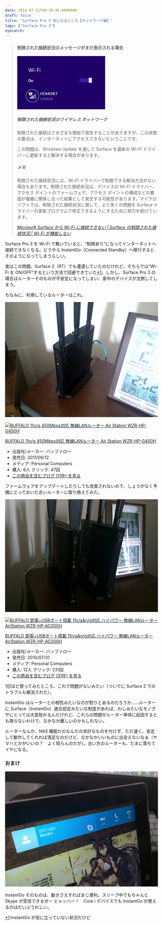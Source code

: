```yaml
---
date: 2014-07-21T00:10:46.0000000
draft: false
title: "Surface Pro 3 気になるところ【ネットワーク編】"
tags: ["Surface Pro 3"]
eyecatch: 
---
```


<blockquote cite="http://www.microsoft.com/surface/ja-jp/support/networking-and-connectivity/cant-connect-to-a-wireless-network">

<div class="section">
<h4>制限された接続状況のメッセージがまだ表示される場合</h4>
<p><span itemscope itemtype="http://schema.org/Photograph"><img src="20140720233442.png" alt="f:id:daruyanagi:20140720233442p:plain" title="f:id:daruyanagi:20140720233442p:plain" class="hatena-fotolife" itemprop="image"></span><br />
</p>

<div class="section">
<h5>制限された接続状況のワイヤレス ネットワーク</h5>
<p>制限された接続はさまざまな理由で発生することがありますが、この状態の要点は、インターネットにアクセスできないということです。</p><p>この問題は、Windows Update を通して Surface を最新の Wi-Fi ドライバーに更新すると解決する場合があります。</p>

</div>
<div class="section">
<h5>メモ</h5>
<p>制限された接続状況には、Wi-Fi ドライバーで制御できる解決方法がない場合もあります。制限された接続状況は、デバイスの Wi-Fi ドライバー、アクセス ポイントのファームウェア、アクセス ポイントの構成などの要因が複雑に関係し合った結果として発生する可能性があります。マイクロソフトでは、制限された接続状況に関して、より多くの問題を Surface ドライバーの更新プログラムで修正できるようにするために努力を続けています。</p>

</div>
</div>
<cite><a href="http://www.microsoft.com/surface/ja-jp/support/networking-and-connectivity/cant-connect-to-a-wireless-network">Microsoft Surface &#x304B;&#x3089; Wi-Fi &#x306B;&#x63A5;&#x7D9A;&#x3067;&#x304D;&#x306A;&#x3044; | Surface &#x306E;&#x5236;&#x9650;&#x3055;&#x308C;&#x305F;&#x63A5;&#x7D9A;&#x72B6;&#x6CC1; | Wi-Fi &#x304C;&#x6A5F;&#x80FD;&#x3057;&#x306A;&#x3044;</a></cite>
</blockquote>
<p>Surface Pro 3 を Wi-Fi で繋いでいると、“制限あり”になってインターネットへ接続できなくなる。どうやら InstantGo（Connected Standby）へ移行するとそのようになってしまうらしい。</p><p>実はこの問題、Surface 2（RT）でも遭遇していたのだけれど、そちらでは“Wi-Fi を ON/OFF”するという方法で回避できていた<a href="#f-dbb8386f" name="fn-dbb8386f" title="InstantGo が役に立っていない状況だけど">*1</a>。しかし、Surface Pro 3 の場合はルーターそのものが不安定になってしまい、家中のデバイスが沈黙してしまう。</p><p>ちなみに、利用しているルーターはこれ。</p><p><span itemscope itemtype="http://schema.org/Photograph"><img src="20140720145218.jpg" alt="f:id:daruyanagi:20140720145218j:plain" title="f:id:daruyanagi:20140720145218j:plain" class="hatena-fotolife" itemprop="image"></span></p><p><div class="hatena-asin-detail"><a href="http://www.amazon.co.jp/exec/obidos/ASIN/B004X4W476/bestylesnet-22/"><img src="http://ecx.images-amazon.com/images/I/31v8VlPxMTL._SL160_.jpg" class="hatena-asin-detail-image" alt="BUFFALO 11n/g 450Mbps対応 無線LANルーター Air Station WZR-HP-G450H" title="BUFFALO 11n/g 450Mbps対応 無線LANルーター Air Station WZR-HP-G450H"></a><div class="hatena-asin-detail-info"><p class="hatena-asin-detail-title"><a href="http://www.amazon.co.jp/exec/obidos/ASIN/B004X4W476/bestylesnet-22/">BUFFALO 11n/g 450Mbps対応 無線LANルーター Air Station WZR-HP-G450H</a></p><ul><li><span class="hatena-asin-detail-label">出版社/メーカー:</span> バッファロー</li><li><span class="hatena-asin-detail-label">発売日:</span> 2011/06/12</li><li><span class="hatena-asin-detail-label">メディア:</span> Personal Computers</li><li><span class="hatena-asin-detail-label">購入</span>: 6人 <span class="hatena-asin-detail-label">クリック</span>: 47回</li><li><a href="http://d.hatena.ne.jp/asin/B004X4W476/bestylesnet-22" target="_blank">この商品を含むブログ (11件) を見る</a></li></ul></div><div class="hatena-asin-detail-foot"></div></div></p><p>ファームウェアをアップデートしたりしても改善されないので、しょうがなく予備にとっておいた古いルーターに取り換えてみた。</p><p><span itemscope itemtype="http://schema.org/Photograph"><img src="20140720145424.jpg" alt="f:id:daruyanagi:20140720145424j:plain" title="f:id:daruyanagi:20140720145424j:plain" class="hatena-fotolife" itemprop="image"></span></p><p><div class="hatena-asin-detail"><a href="http://www.amazon.co.jp/exec/obidos/ASIN/B003RIU3XQ/bestylesnet-22/"><img src="http://ecx.images-amazon.com/images/I/31oeItlsybL._SL160_.jpg" class="hatena-asin-detail-image" alt="BUFFALO 節電+USBポート搭載 11n/a&n/g対応 ハイパワー 無線LANルーター AirStation WZR-HP-AG300H" title="BUFFALO 節電+USBポート搭載 11n/a&n/g対応 ハイパワー 無線LANルーター AirStation WZR-HP-AG300H"></a><div class="hatena-asin-detail-info"><p class="hatena-asin-detail-title"><a href="http://www.amazon.co.jp/exec/obidos/ASIN/B003RIU3XQ/bestylesnet-22/">BUFFALO 節電+USBポート搭載 11n/a&n/g対応 ハイパワー 無線LANルーター AirStation WZR-HP-AG300H</a></p><ul><li><span class="hatena-asin-detail-label">出版社/メーカー:</span> バッファロー</li><li><span class="hatena-asin-detail-label">発売日:</span> 2010/07/31</li><li><span class="hatena-asin-detail-label">メディア:</span> Personal Computers</li><li><span class="hatena-asin-detail-label">購入</span>: 12人 <span class="hatena-asin-detail-label">クリック</span>: 231回</li><li><a href="http://d.hatena.ne.jp/asin/B003RIU3XQ/bestylesnet-22" target="_blank">この商品を含むブログ (31件) を見る</a></li></ul></div><div class="hatena-asin-detail-foot"></div></div></p><p>1日ほど使ってみたところ、これで問題がないみたい（ついでに Surface 2 でのトラブルも解消された）。</p><p>InstantGo はルーターとの相性みたいなのが割りとあるのだろうか……ルーターに Surface（InstantGo）適合認定みたいな制度があれば、わしみたいなモノグサにとっては大変助かるんだけれど、これらの問題がルーター単体に起因するとも限らないわけで、なかなか難しいのかもしれない。</p><p>ルーターなんか、NAS 機能だのなんだの余計なものを付けず、ただ速く、安定して動作してくれれば満足なのだけど、なかなかいいものに出会えないなぁ（ヤマハとかがいいの？　よく知らんのだが）。古い方のルーターも、たまに落ちてイヤになる。</p>

<div class="section">
<h3>おまけ</h3>
<p><span itemscope itemtype="http://schema.org/Photograph"><img src="20140720235507.jpg" alt="f:id:daruyanagi:20140720235507j:plain" title="f:id:daruyanagi:20140720235507j:plain" class="hatena-fotolife" itemprop="image"></span></p><p>InstantGo そのものは、動きさえすればまじ便利。スリープ中でもちゃんと Skype が受信できるぜー ヒャッハー！　Core i デバイスでも InstantGo が使えるのはだいぶうれしい。</p>

</div><div class="footnote">
<p class="footnote"><a href="#fn-dbb8386f" name="f-dbb8386f" class="footnote-number">*1</a><span class="footnote-delimiter">:</span><span class="footnote-text">InstantGo が役に立っていない状況だけど</span></p>
</div>